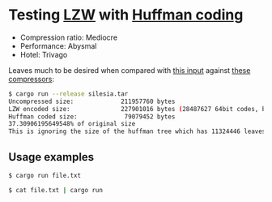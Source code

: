 # Testing [LZW](https://github.com/Daniel-04/lzw) with [Huffman coding](https://github.com/niklasf/rust-huffman-compress)
- Compression ratio: Mediocre
- Performance: Abysmal
- Hotel: Trivago

Leaves much to be desired when compared with [this input](https://sun.aei.polsl.pl//~sdeor/index.php?page=silesia) against [these compressors](https://github.com/inikep/lzbench/blob/master/lzbench18_sorted.md):
```sh
$ cargo run --release silesia.tar 
Uncompressed size:             211957760 bytes
LZW encoded size:              227901016 bytes (28487627 64bit codes, biggest code is 28487880)
Huffman coded size:             79079452 bytes
37.30906195649548% of original size
This is ignoring the size of the huffman tree which has 11324446 leaves
```

## Usage examples
```sh
$ cargo run file.txt
```
```sh
$ cat file.txt | cargo run
```
